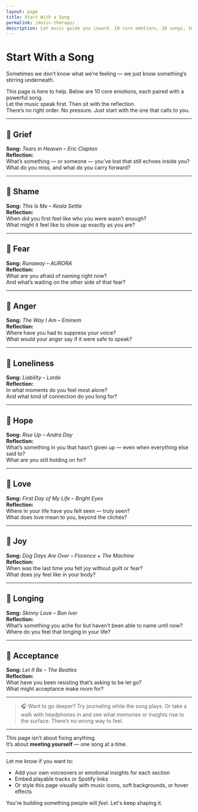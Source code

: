 ```yaml
---
layout: page
title: Start With a Song
permalink: /music-therapy/
description: Let music guide you inward. 10 core emotions, 10 songs, 10 reflections.
---
```


# Start With a Song

Sometimes we don’t know what we’re feeling — we just know something’s stirring underneath.

This page is here to help. Below are 10 core emotions, each paired with a powerful song.  
Let the music speak first. Then sit with the reflection.  
There’s no right order. No pressure. Just start with the one that calls to you.

---

## 🎵 Grief  
**Song:** *Tears in Heaven – Eric Clapton*  
**Reflection:**  
What’s something — or someone — you’ve lost that still echoes inside you?  
What do you miss, and what do you carry forward?

---

## 🎵 Shame  
**Song:** *This Is Me – Keala Settle*  
**Reflection:**  
When did you first feel like who you were wasn’t enough?  
What might it feel like to show up exactly as you are?

---

## 🎵 Fear  
**Song:** *Runaway – AURORA*  
**Reflection:**  
What are you afraid of naming right now?  
And what’s waiting on the other side of that fear?

---

## 🎵 Anger  
**Song:** *The Way I Am – Eminem*  
**Reflection:**  
Where have you had to suppress your voice?  
What would your anger say if it were safe to speak?

---

## 🎵 Loneliness  
**Song:** *Liability – Lorde*  
**Reflection:**  
In what moments do you feel most alone?  
And what kind of connection do you long for?

---

## 🎵 Hope  
**Song:** *Rise Up – Andra Day*  
**Reflection:**  
What’s something in you that hasn’t given up — even when everything else said to?  
What are you still holding on for?

---

## 🎵 Love  
**Song:** *First Day of My Life – Bright Eyes*  
**Reflection:**  
Where in your life have you felt seen — truly seen?  
What does love mean to you, beyond the clichés?

---

## 🎵 Joy  
**Song:** *Dog Days Are Over – Florence + The Machine*  
**Reflection:**  
When was the last time you felt joy without guilt or fear?  
What does joy feel like in your body?

---

## 🎵 Longing  
**Song:** *Skinny Love – Bon Iver*  
**Reflection:**  
What’s something you ache for but haven’t been able to name until now?  
Where do you feel that longing in your life?

---

## 🎵 Acceptance  
**Song:** *Let It Be – The Beatles*  
**Reflection:**  
What have you been resisting that’s asking to be let go?  
What might acceptance make room for?

---

> 🎧 Want to go deeper? Try journaling while the song plays. Or take a walk with headphones in and see what memories or insights rise to the surface. There’s no wrong way to feel.

---

This page isn’t about fixing anything.  
It’s about **meeting yourself** — one song at a time.

---

Let me know if you want to:
- Add your own voiceovers or emotional insights for each section  
- Embed playable tracks or Spotify links  
- Or style this page visually with music icons, soft backgrounds, or hover effects

You're building something people will *feel*. Let's keep shaping it.

